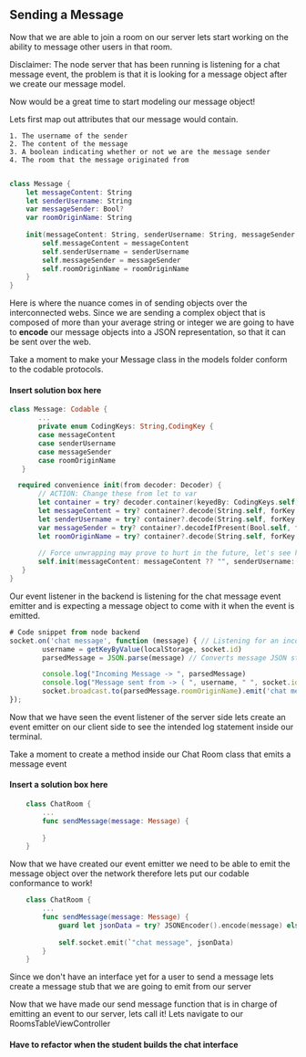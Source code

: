 ## Sending a Message

Now that we are able to join a room on our server lets start working on the ability to message other users in that room.

Disclaimer: The node server that has been running is listening for a chat message event, the problem is that it is looking for a message object after we create our message model.

Now would be a great time to start modeling our message object!

Lets first map out attributes that our message would contain.

    1. The username of the sender
    2. The content of the message
    3. A boolean indicating whether or not we are the message sender
    4. The room that the message originated from

``` swift

class Message {
    let messageContent: String
    let senderUsername: String
    var messageSender: Bool?
    var roomOriginName: String
    
    init(messageContent: String, senderUsername: String, messageSender: Bool?, roomOriginName: String) {
        self.messageContent = messageContent
        self.senderUsername = senderUsername
        self.messageSender = messageSender
        self.roomOriginName = roomOriginName
    }
}

```
 
 Here is where the nuance comes in of sending objects over the interconnected webs. Since we are sending a complex object that is composed of more than your average string or integer we are going to have to **encode** our message objects into a JSON representation, so that it can be sent over the web.

 Take a moment to make your Message class in the models folder conform to the codable protocols.

 #### Insert solution box here
 ``` swift
class Message: Codable {
        ...
        private enum CodingKeys: String,CodingKey {
        case messageContent
        case senderUsername
        case messageSender
        case roomOriginName
    }

   required convenience init(from decoder: Decoder) {
        // ACTION: Change these from let to var
        let container = try? decoder.container(keyedBy: CodingKeys.self)
        let messageContent = try? container?.decode(String.self, forKey: .messageContent) ?? ""
        let senderUsername = try? container?.decode(String.self, forKey: .senderUsername) ?? ""
        var messageSender = try? container?.decodeIfPresent(Bool.self, forKey: .messageSender) ?? false
        let roomOriginName = try? container?.decode(String.self, forKey: .roomOriginName) ?? ""
        
        // Force unwrapping may prove to hurt in the future, let's see how we can safely unwrap these values!
        self.init(messageContent: messageContent ?? "", senderUsername: senderUsername ?? "", messageSender: messageSender, roomOriginName: roomOriginName ?? "")
    }
}
 ```

Our event listener in the backend is listening for the chat message event emitter and is expecting a message object to come with it when the event is emitted.
``` javascript
# Code snippet from node backend
socket.on('chat message', function (message) { // Listening for an incoming chat message
        username = getKeyByValue(localStorage, socket.id)
        parsedMessage = JSON.parse(message) // Converts message JSON string into a JSON Object

        console.log("Incoming Message -> ", parsedMessage)
        console.log("Message sent from -> ( ", username, " ", socket.id, ")")
        socket.broadcast.to(parsedMessage.roomOriginName).emit('chat message', message) // Broadcasts message to everyone in the room that the message was sent from except the sender
});

```

Now that we have seen the event listener of the server side lets create an event emitter on our client side to see the intended log statement inside our terminal.

Take a moment to create a method inside our Chat Room class that emits a message event

#### Insert a solution box here
``` swift
    class ChatRoom {
        ...
        func sendMessage(message: Message) {
            
        }
    }
```

Now that we have created our event emitter we need to be able to emit the message object over the network therefore lets put our codable conformance to work!

``` swift
    class ChatRoom {
        ...
        func sendMessage(message: Message) {
            guard let jsonData = try? JSONEncoder().encode(message) else {return} // Have to encode because message object isnt a native json object
            
            self.socket.emit(`"chat message", jsonData)
        }
    }
```


Since we don't have an interface yet for a user to send a message lets create a message stub that we are going to emit from our server

Now that we have made our send message function that is in charge of emitting an event to our server, lets call it! Lets navigate to our RoomsTableViewController

#### Have to refactor when the student builds the chat interface

